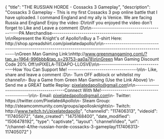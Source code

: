 {
    "title": "THE RUSSIAN HORDE - Cossacks 3 Gameplay",
    "description": "Cossacks 3 Gameplay - This is my first Cossacks 3 pvp online battle that I have uploaded.  I command England and my ally is Venice.  We are facing Russia and England!  Enjoy the video :D\n\nIf you enjoyed the video don't forget to Like and Leave a comment :D\n\n-----------------------------------------PA Merchandise----------------------------------------------\n\nRepresent the Knight's of Apollo!\nBuy a T-shirt Here: http:\/\/shop.spreadshirt.com\/pixelatedapollo\/\n\n---------------------------------------------------------------------------------------------------------------\nGreen Man Gaming Link:\nhttp:\/\/www.greenmangaming.com\/?tap_a=1964-996bbb&tap_s=29753-aa0a78\n\nGreen Man Gaming Discount Code 20% Off:\nPIXELA-TEDAPO-LLOSVE\n\n----------------------------------How You Can Support Me! -----------------------------------\n\n- Like, share and leave a comment :D\n- Turn OFF adblock or whitelist my channel\n- Buy a Game from Green Man Gaming (Use the Link Above) \n- Send me a GREAT battle Replay: pixelatedapollo@gmail.com\n\n------------------------------------------Connect With Me!-----------------------------------------\n\n- Email: pixelatedapollo@gmail.com\n- Twitter: https:\/\/twitter.com\/PixelatedApollo\n- Steam Group:  http:\/\/steamcommunity.com\/groups\/apollosknights\n- Twitch: http:\/\/www.twitch.tv\/pixelatedapollo",
    "channelid": "117406313",
    "videoid": "117405072",
    "date_created": "1475168400",
    "date_modified": "1506478192",
    "type": "captivate",
    "layout": "channelVideo",
    "url": "\/channel-4\/the-russian-horde-cossacks-3-gameplay\/117406313-117405072"
}